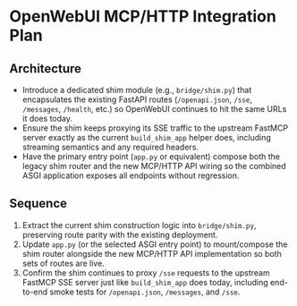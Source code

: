 # OpenWebUI MCP/HTTP Integration Plan

## Architecture
- Introduce a dedicated shim module (e.g., `bridge/shim.py`) that encapsulates the existing FastAPI routes (`/openapi.json`, `/sse`, `/messages`, `/health`, etc.) so OpenWebUI continues to hit the same URLs it does today.
- Ensure the shim keeps proxying its SSE traffic to the upstream FastMCP server exactly as the current `build_shim_app` helper does, including streaming semantics and any required headers.
- Have the primary entry point (`app.py` or equivalent) compose both the legacy shim router and the new MCP/HTTP API wiring so the combined ASGI application exposes all endpoints without regression.

## Sequence
1. Extract the current shim construction logic into `bridge/shim.py`, preserving route parity with the existing deployment.
2. Update `app.py` (or the selected ASGI entry point) to mount/compose the shim router alongside the new MCP/HTTP API implementation so both sets of routes are live.
3. Confirm the shim continues to proxy `/sse` requests to the upstream FastMCP SSE server just like `build_shim_app` does today, including end-to-end smoke tests for `/openapi.json`, `/messages`, and `/sse`.
